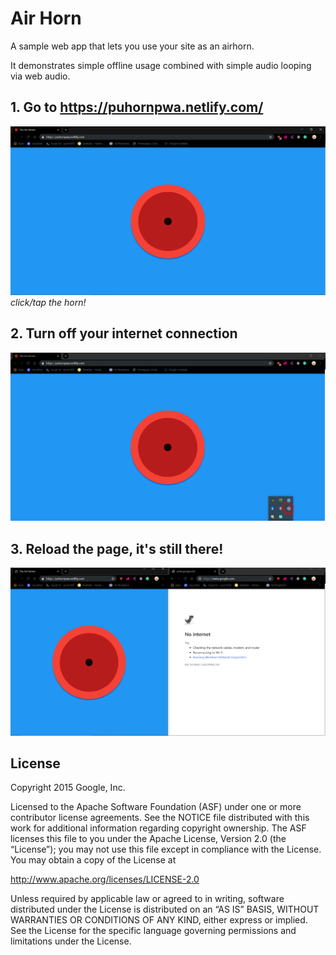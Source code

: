# Air Horn

A sample web app that lets you use your site as an airhorn. 

It demonstrates simple offline usage combined with simple audio looping via web audio.

## 1. Go to https://puhornpwa.netlify.com/
![first step](1.PNG)
*click/tap the horn!*

## 2. Turn off your internet connection
![second step](2.PNG)

## 3. Reload the page, it's still there!
![third step](4.PNG)

## License

Copyright 2015 Google, Inc.

Licensed to the Apache Software Foundation (ASF) under one or more contributor license agreements. See the NOTICE file distributed with this work for additional information regarding copyright ownership. The ASF licenses this file to you under the Apache License, Version 2.0 (the “License”); you may not use this file except in compliance with the License. You may obtain a copy of the License at

http://www.apache.org/licenses/LICENSE-2.0

Unless required by applicable law or agreed to in writing, software distributed under the License is distributed on an “AS IS” BASIS, WITHOUT WARRANTIES OR CONDITIONS OF ANY KIND, either express or implied. See the License for the specific language governing permissions and limitations under the License.